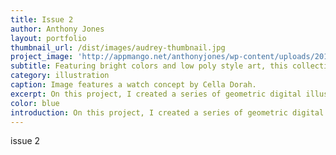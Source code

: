 ```yaml
---
title: Issue 2
author: Anthony Jones
layout: portfolio
thumbnail_url: /dist/images/audrey-thumbnail.jpg
project_image: 'http://appmango.net/anthonyjones/wp-content/uploads/2014/06/Audrey_H_BG.jpg'
subtitle: Featuring bright colors and low poly style art, this collection is my salute to entertainment icons
category: illustration
caption: Image features a watch concept by Cella Dorah.
excerpt: On this project, I created a series of geometric digital illustrations featuring some of my favorite icons. Most of the pieces in this collection are made up of hundreds of triangles.
color: blue
introduction: On this project, I created a series of geometric digital illustrations featuring some of my favorite icons. Most of the pieces in this collection are made up of hundreds of triangles.
---
```


issue 2